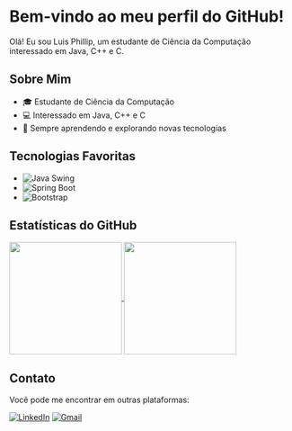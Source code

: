 # Bem-vindo ao meu perfil do GitHub!

Olá! Eu sou Luis Phillip, um estudante de Ciência da Computação interessado em Java, C++ e C.

## Sobre Mim

- 🎓 Estudante de Ciência da Computação
- 💻 Interessado em Java, C++ e C
- 🌱 Sempre aprendendo e explorando novas tecnologias

## Tecnologias Favoritas

- ![Java Swing](https://img.shields.io/badge/Java_Swing-007396?style=for-the-badge&logo=java&logoColor=white) 
- ![Spring Boot](https://img.shields.io/badge/Spring_Boot-6DB33F?style=for-the-badge&logo=spring&logoColor=white) 
- ![Bootstrap](https://img.shields.io/badge/Bootstrap-563D7C?style=for-the-badge&logo=bootstrap&logoColor=white) 

## Estatísticas do GitHub

<a href="https://github.com/Gaok1">
  <img height=200 align="center" src="https://github-readme-stats.vercel.app/api?username=Gaok1&theme=nightowl" />
</a>
<a href="https://github.com/Gaok1">
  <img height=200 align="center" src="https://github-readme-stats.vercel.app/api/top-langs?username=Gaok1&layout=compact&langs_count=8&card_width=250&theme=nightowl" />
</a>

## Contato

Você pode me encontrar em outras plataformas:

[![LinkedIn](https://img.shields.io/badge/LinkedIn-0077B5?style=for-the-badge&logo=linkedin&logoColor=white)](https://www.linkedin.com/in/luis-phillip-lemos-martins-8b6788a1/)
[![Gmail](https://img.shields.io/badge/Gmail-D14836?style=for-the-badge&logo=gmail&logoColor=white)](mailto:luisphilliplemosmartins@gmail.com)
